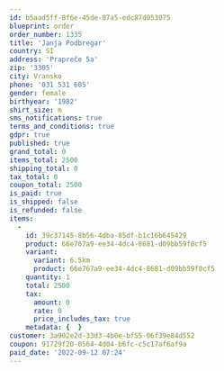 ```yaml
---
id: b5aad5ff-8f6e-45de-87a5-edc87d053075
blueprint: order
order_number: 1335
title: 'Janja Podbregar'
country: SI
address: 'Prapreče 5a'
zip: '3305'
city: Vransko
phone: '031 531 605'
gender: female
birthyear: '1982'
shirt_size: m
sms_notifications: true
terms_and_conditions: true
gdpr: true
published: true
grand_total: 0
items_total: 2500
shipping_total: 0
tax_total: 0
coupon_total: 2500
is_paid: true
is_shipped: false
is_refunded: false
items:
  -
    id: 39c37145-8b56-4dba-85df-b1c16b645429
    product: 66e767a9-ee34-4dc4-8681-d09bb59f0cf5
    variant:
      variant: 6.5km
      product: 66e767a9-ee34-4dc4-8681-d09bb59f0cf5
    quantity: 1
    total: 2500
    tax:
      amount: 0
      rate: 0
      price_includes_tax: true
    metadata: {  }
customer: 3a902e2d-33d3-4b0e-bf55-06f39e84d552
coupon: 91729f20-0564-4d04-b6fc-c5c17af6af9a
paid_date: '2022-09-12 07:24'
---
```

